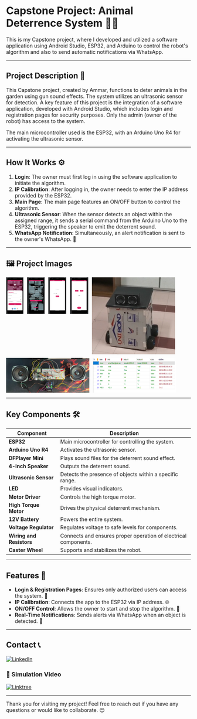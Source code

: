 # Capstone Project: Animal Deterrence System 🐾🚫

This is my Capstone project, where I developed and utilized a software application using Android Studio, ESP32, and Arduino to control the robot's algorithm and also to send automatic notifications via WhatsApp.

---

## Project Description 📜

This Capstone project, created by Ammar, functions to deter animals in the garden using gun sound effects. The system utilizes an ultrasonic sensor for detection. A key feature of this project is the integration of a software application, developed with Android Studio, which includes login and registration pages for security purposes. Only the admin (owner of the robot) has access to the system.

The main microcontroller used is the ESP32, with an Arduino Uno R4 for activating the ultrasonic sensor.

---

## How It Works ⚙️

1. **Login**: The owner must first log in using the software application to initiate the algorithm.
2. **IP Calibration**: After logging in, the owner needs to enter the IP address provided by the ESP32.
3. **Main Page**: The main page features an ON/OFF button to control the algorithm.
4. **Ultrasonic Sensor**: When the sensor detects an object within the assigned range, it sends a serial command from the Arduino Uno to the ESP32, triggering the speaker to emit the deterrent sound.
5. **WhatsApp Notification**: Simultaneously, an alert notification is sent to the owner's WhatsApp. 📱

---

## 🖼️ Project Images

<div style="display: flex; flex-wrap: wrap; gap: 10px;">
    <img src="Image/Login.png" alt="Login Page" style="max-height: 100px; width: auto;">
    <img src="Image/Register.png" alt="Register Page" style="max-height: 100px; width: auto;">
    <img src="Image/ip.png" alt="IP Calibration Page" style="max-height: 100px; width: auto;">
    <img src="Image/control.png" alt="Main Control Page" style="max-height: 100px; width: auto;">
    <img src="Image/FrontView.png" alt="Front View" width="45%">
    <img src="Image/Testing.png" alt="System Testing" width="45%">
    <img src="Image/Database.png" alt="Database" width="45%">
</div>

---

## Key Components 🛠️

| Component               | Description                                                    |
|-------------------------|----------------------------------------------------------------|
| **ESP32**               | Main microcontroller for controlling the system.               |
| **Arduino Uno R4**      | Activates the ultrasonic sensor.                               |
| **DFPlayer Mini**       | Plays sound files for the deterrent sound effect.              |
| **4-inch Speaker**      | Outputs the deterrent sound.                                   |
| **Ultrasonic Sensor**   | Detects the presence of objects within a specific range.       |
| **LED**                 | Provides visual indicators.                                    |
| **Motor Driver**        | Controls the high torque motor.                                |
| **High Torque Motor**   | Drives the physical deterrent mechanism.                       |
| **12V Battery**         | Powers the entire system.                                      |
| **Voltage Regulator**   | Regulates voltage to safe levels for components.               |
| **Wiring and Resistors**| Connects and ensures proper operation of electrical components.|
| **Caster Wheel**        | Supports and stabilizes the robot.                             |

---

## Features 🌟

- **Login & Registration Pages**: Ensures only authorized users can access the system. 🔐
- **IP Calibration**: Connects the app to the ESP32 via IP address. 🌐
- **ON/OFF Control**: Allows the owner to start and stop the algorithm. 📴
- **Real-Time Notifications**: Sends alerts via WhatsApp when an object is detected. 📲

---

## Contact 📞

[![LinkedIn](https://img.shields.io/badge/LinkedIn-Connect-blue)](https://www.linkedin.com/in/muhammad-ammar-yaseer-azizan-48b28a235/)

### 🎥 Simulation Video
<div style="display: flex; align-items: center;">
  <a href="https://linktr.ee/ammarysr" style="margin-right: 10px;">
    <img src="https://img.shields.io/badge/Linktree-Visit-green" alt="Linktree">
  </a>
</div>

---

Thank you for visiting my project! Feel free to reach out if you have any questions or would like to collaborate. 😊
